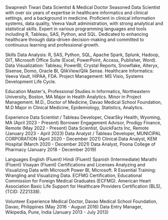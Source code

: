 Swapnesh Tiwari
Data Scientist & Medical Doctor
Seasoned Data Scientist with over six years of expertise in healthcare informatics and clinical settings, and a background in medicine. Proficient in clinical information systems, data quality, Veeva Vault administration, with strong analytical and statistical skills. Expert in various programming languages and tools including R, Tableau, SAS, Python, and SQL. Dedicated to enhancing healthcare through data-driven decision-making and committed to continuous learning and professional growth.

Skills
Data Analysis: R, SAS, Python, SQL, Apache Spark, Splunk, Hadoop, GIT, Microsoft Office Suite (Excel, PowerPoint, Access, Publisher, Word).
Data Visualization: Tableau, PowerBI, Crystal Reports, Snowflake, Alteryx, Sisense, Domo, Oracle BI, QlikView/Qlik Sense.
Healthcare Informatics: Veeva Vault, HIPAA, FDA.
Project Management: MS Visio, Systems Development Life Cycle.


Education
Master's, Professional Studies in Informatics, Northeastern University, Boston, MA
Major in Health Analytics. Minor in Project Management.
M.D., Doctor of Medicine, Davao Medical School Foundation, M.D
Major in Clinical Medicine, Epidemiology, Statistics, Analytics.


Experience
Data Scientist / Tableau Developer, ClearSky Health, Wyoming, MA (April 2023 - Present)
Borrower Engagement Advisor, Prodigy Finance, Remote (May 2022 - Present)
Data Scientist, QuickFacts Inc, Remote (January 2023 - April 2023)
Data Analyst / Tableau Developer, MUNICIPAL CORPORATION (April 2020 - December 2021)
Clinical Data Analyst, KEM Hospital (March 2020 - December 2021)
Data Analyst, Poona College of Pharmacy (January 2018 - December 2019)


Languages
English (Fluent)
Hindi (Fluent)
Spanish (Intermediate)
Marathi (Fluent)
Visayan (Fluent)
Certifications and Licenses
Analyzing and Visualizing Data with Microsoft Power BI, Microsoft.
R Essential Training: Wrangling and Visualizing Data.
ECFMG Certification, Educational Commission for Foreign Medical Graduates (ECFMG).
American Heart Association Basic Life Support for Healthcare Providers Certification (BLS), (TCID: ZZ21338).


Volunteer Experience
Medical Doctor, Davao Medical School Foundation, Davao, Philippines (May 2016 - August 2016)
Data Entry Manager, Wikipedia, Pune, India (January 2013 - July 2013)

